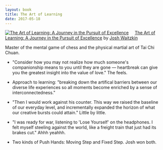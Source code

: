 ```yaml
---
layout: book
title: The Art of Learning
date: 2017-05-18
---
```


<a href="https://www.goodreads.com/book/show/857333.The_Art_of_Learning" style="float: left; padding-right: 20px"><img border="0" alt="The Art of Learning: A Journey in the Pursuit of Excellence" src="https://images.gr-assets.com/books/1348688766m/857333.jpg" /></a><a href="https://www.goodreads.com/book/show/857333.The_Art_of_Learning">The Art of Learning: A Journey in the Pursuit of Excellence</a> by <a href="https://www.goodreads.com/author/show/48788.Josh_Waitzkin">Josh Waitzkin</a><br/>

Master of the mental game of chess and the physical martial art of Tai Chi Chuan.

* "Consider how you may not realize how much someone's companionship means to you until they are gone &mdash; heartbreak can give you the greatest insight into the value of love." The feels. 

* Approach to learning: "breaking down the artifical barriers between our diverse life experiences so all moments become enriched by a sense of interconnectedness."

* "Then I would work against his counter. This way we raised the baseline of our everyday level, and incrementally expanded the horizon of what our creative bursts could attain." Little by little.

* "I was ready for war, listening to 'Lose Yourself' on the headphones. I felt myself steeling against the world, like a freight train that just had its brakes cut." Ahhh yeahhh.

* Two kinds of Push Hands: Moving Step and Fixed Step. Josh won both.
